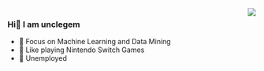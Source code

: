 <img align="right" src="https://github-readme-stats.vercel.app/api?username=unclegem&show_icons=true&icon_color=CE1D2D&text_color=718096&bg_color=ffffff&hide_title=true" />

### Hi👋 I am unclegem

- :orange_book:  Focus on Machine Learning and Data Mining
- :ram:  Like playing Nintendo Switch Games
- :hammer:  Unemployed



